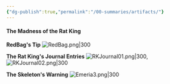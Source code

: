 ```yaml
---
{"dg-publish":true,"permalink":"/00-summaries/artifacts/"}
---
```



#### The Madness of the Rat King
**RedBag's Tip**
![RedBag.png|300](/img/user/zMISC/z_Assets/Artifacts/RedBag.png)

**The Rat King's Journal Entries**
![RKJournal01.png|300](/img/user/zMISC/z_Assets/Artifacts/RKJournal01.png), ![RKJournal02.png|300](/img/user/zMISC/z_Assets/Artifacts/RKJournal02.png)

**The Skeleton's Warning**
![Emeria3.png|300](/img/user/zMISC/z_Assets/Artifacts/Emeria3.png)

